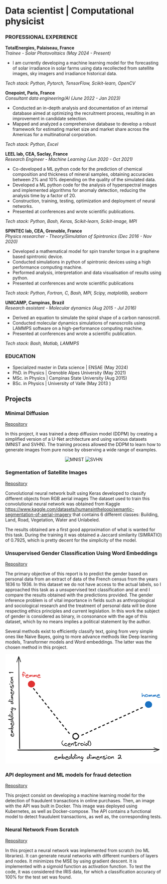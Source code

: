 # Data scientist | Computational physicist
  
### PROFESSIONAL EXPERIENCE
 **TotalEnergies, Palaiseau, France**   
  	*Trainee - Solar Photovoltaics (May 2024 - Present)*

  - I am currently developing a machine learning model for the forecasting of solar irradiance in solar farms using data recollected from satellite images, sky imagers and irradiance historical data.

  _Tech stack: Python, Pytorch, TensorFlow, Scikit-learn, OpenCV_

  **Onepoint, Paris, France**   
	 *Consultant data engineering/AI (June 2022 - Jan 2023)* 
	 
   - Conducted an in-depth analysis and documentation of an internal database aimed at optimizing the recruitment process, resulting in an improvement in candidate selection.
   - Mapped and analyzed a comprehensive database to develop a robust framework for estimating market size and market share across the Americas for a multinational corporation.

  _Tech stack: Python, Excel_

  **LEEL lab, CEA, Saclay, France**   
	 *Research Engineer - Machine Learning (Jun 2020 - Oct 2021)*
  
   - Co-developed a ML python code for the prediction of chemical composition and thickness of mineral samples, obtaining accuracies between 2% and 10% depending on the quality of the simulated data.
   - Developed a ML python code for the analysis of hyperspectral images and implemented algorithms for anomaly detection, reducing the analysis time by a factor of 20.
   - Construction, training, testing, optimization and deployment of neural networks.
   - Presented at conferences and wrote scientific publications.  
  
   _Tech stack: Python, Bash, Keras, Scikit-learn, Scikit-image, MPI_

  **SPINTEC lab, CEA, Grenoble, France**   
	 *Physics researcher - Theory/Simulation of Spintronics (Dec 2016 - Nov 2020)*
	
   - Developed a mathematical model for spin transfer torque in a graphene based spintronic device.
   - Conducted simulations in python of spintronic devices using a high performance computing machine.
   - Performed analysis, interpretation and data visualisation of results using python.
   - Presented at conferences and wrote scientific publications

   _Tech stack: Python, Fortran, C, Bash, MPI, Scipy, matplotlib, seaborn_
   
  **UNICAMP, Campinas, Brazil**   
	  *Research assistant - Molecular dynamics (Aug 2015 - Jul 2016)*
	  
   - Derived an equation to simulate the spiral shape of a carbon nanoscroll.
   - Conducted molecular dynamics simulations of nanoscrolls using LAMMPS software on a high-performance computing machine.
   - Presented at conferences and wrote a scientific publication.

  _Tech stack: Bash, Matlab, LAMMPS_

### EDUCATION
    
  - Specialized master in Data science | ENSAE (May 2024)
  - PhD. in Physics | Grenoble Alpes University (May 2021)
  - MSc. in Physics | Campinas State University (Aug 2015)
  - BSc. in Physics | University of Valle (May 2013 )

## Projects
### Minimal Diffusion
[Repository](https://github.com/danalejosolerma/Segmentation_satellite_images)

In this project, it was trained a deep diffusion model (DDPM) by creating a simplified version of a U-Net architecture and using various datasets (MNIST and SVHN). The training process allowed the DDPM to learn how to generate images from pure noise by observing a wide range of examples.
<p align="center">
  <img src="https://github.com/danalejosolerma/portfolio/blob/main/assets/img/gif-mnist.gif?raw=true" alt="MNIST" width="274" height="274" />
  <img src="https://github.com/danalejosolerma/portfolio/blob/main/assets/img/gif-house-numbers.gif?raw=true" alt="SVHN" width="274" height="274" />
</p>

### Segmentation of Satellite Images
[Repository](https://github.com/danalejosolerma/Segmentation_satellite_images)

Convolutional neural network built using Keras developed to classify different objects from RGB aerial images The dataset used to train this convolutional neural network was obtained from Kaggle https://www.kaggle.com/datasets/humansintheloop/semantic-segmentation-of-aerial-imagery that contains 6 different classes: Building, Land, Road, Vegetation, Water and Unlabeled.

The results obtained are a first good approximation of what is wanted for this task. During the training it was obtained a Jaccard similarity (SIMRATIO) of 0.7925, which is pretty decent for the simplicity of the model.

### Unsupervised Gender Classification Using Word Embeddings
[Repository](https://github.com/danalejosolerma/NLP-gender-project)

The primary objective of this report is to predict the gender based on personal data from an extract of data of the French census from the years 1836 to 1936. In this dataset we do not have access to the actual labels, so I approached this task as a unsupervised text classification and at end I compare the results obtained with the predictions provided. The gender inference problem is of vital importance in fields such as anthropological and sociological research and the treatment of personal data will be done respecting ethics principles and current legislation. In this work the subject of gender is considered as binary, in consonance with the age of this dataset, which by no means implies a political statement by the author.

Several methods exist to efficiently classify text, going from very simple ones like Naive Bayes, going to more advance methods like Deep learning models, Transformer models and Word embeddings. The latter was the chosen method in this project.
<p align="center">
	<img src="https://github.com/danalejosolerma/NLP-gender-project/blob/main/scheme.png?raw=true" alt="Scheme" />
</p>

### API deployment and ML models for fraud detection
[Repository](https://github.com/danalejosolerma/P2_datascientest/blob/main/fraud_test_docker/fraud_api_test.py)

This project consist on developing a machine learning model for the detection of fraudulent transactions in online purchases. Then, an image with the API was built in Docker. This image was deployed using Kubernetes, as well as Docker-compose. The API contains a functional model to detect fraudulent transactions, as well as, the corresponding tests.

### Neural Network From Scratch
[Repository](https://github.com/danalejosolerma/Neural-Network)

In this project a neural network was implemented from scratch (no ML libraries). It can generate neural networks with different numbers of layers and nodes. It minimizes the MSE by using gradient descent. It is implemented with a sigmoid function as activation function. To test the code, it was considered the IRIS data, for which a classification accuracy of 100% for the test set was found.
